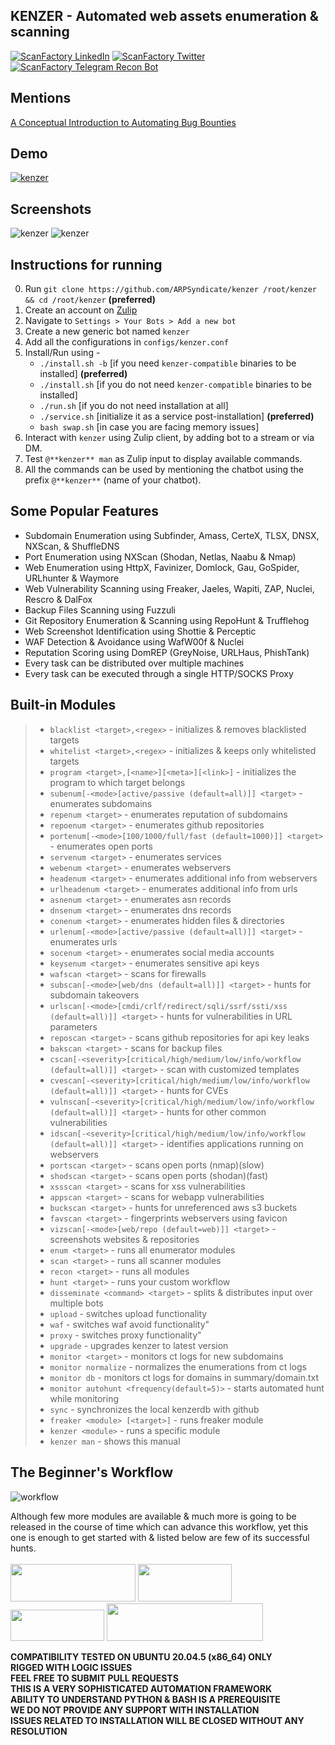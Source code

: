 <div align='left'><p><h2>KENZER - Automated web assets enumeration & scanning</h2><div id='badges'><a href='https://www.linkedin.com/company/scanfactory-io'><img src='https://img.shields.io/badge/LinkedIn-black?style=for-the-badge&logo=linkedin&logoColor=white' alt='ScanFactory LinkedIn'/></a> <a href='https://twitter.com/scanfactory_io'><img src='https://img.shields.io/badge/Twitter-black?style=for-the-badge&logo=twitter&logoColor=white' alt='ScanFactory Twitter'/></a> <a href='https://t.me/scanfactorybot'><img src='https://img.shields.io/badge/Telegram Recon Bot-black?style=for-the-badge&logo=telegram&logoColor=white' alt='ScanFactory Telegram Recon Bot'/></a></div></p></div>

## Mentions

[A Conceptual Introduction to Automating Bug Bounties](https://g147.medium.com/a-conceptual-introduction-to-automating-bug-bounties-ft-arpsyndicate-yeswehack-scanfactory-f2468f345d7)<br>

## Demo

[![kenzer](screenshots/yt-thumbnail.png)](https://www.youtube.com/watch?v=pD0IRloikz8)

## Screenshots

![kenzer](screenshots/kenzer0.png)
![kenzer](screenshots/kenzer1.png)

## Instructions for running

0. Run `git clone https://github.com/ARPSyndicate/kenzer /root/kenzer && cd /root/kenzer` **(preferred)**<br>
1. Create an account on [Zulip](https://zulipchat.com)<br>
2. Navigate to `Settings > Your Bots > Add a new bot`<br>
3. Create a new generic bot named `kenzer`<br>
4. Add all the configurations in `configs/kenzer.conf`<br>
5. Install/Run using - <br>
   - `./install.sh -b` [if you need `kenzer-compatible` binaries to be installed] **(preferred)**<br>
   - `./install.sh` [if you do not need `kenzer-compatible` binaries to be installed]<br>
   - `./run.sh` [if you do not need installation at all]<br>
   - `./service.sh` [initialize it as a service post-installation] **(preferred)**<br>
   - `bash swap.sh` [in case you are facing memory issues]
6. Interact with `kenzer` using Zulip client, by adding bot to a stream or via DM.<br>
7. Test `@**kenzer** man` as Zulip input to display available commands.<br>
8. All the commands can be used by mentioning the chatbot using the prefix `@**kenzer**` (name of your chatbot).<br>

## Some Popular Features
- Subdomain Enumeration using Subfinder, Amass, CerteX, TLSX, DNSX, NXScan, & ShuffleDNS
- Port Enumeration using NXScan (Shodan, Netlas, Naabu & Nmap)
- Web Enumeration using HttpX, Favinizer, Domlock, Gau, GoSpider, URLhunter & Waymore
- Web Vulnerability Scanning using Freaker, Jaeles, Wapiti, ZAP, Nuclei, Rescro & DalFox
- Backup Files Scanning using Fuzzuli
- Git Repository Enumeration & Scanning using RepoHunt & Trufflehog
- Web Screenshot Identification using Shottie & Perceptic
- WAF Detection & Avoidance using WafW00f & Nuclei
- Reputation Scoring using DomREP (GreyNoise, URLHaus, PhishTank)
- Every task can be distributed over multiple machines
- Every task can be executed through a single HTTP/SOCKS Proxy

## Built-in Modules

> - `blacklist <target>,<regex>` - initializes & removes blacklisted targets
> - `whitelist <target>,<regex>` - initializes & keeps only whitelisted targets
> - `program <target>,[<name>][<meta>][<link>]` - initializes the program to which target belongs
> - `subenum[-<mode>[active/passive (default=all)]] <target>` - enumerates subdomains
> - `repenum <target>` - enumerates reputation of subdomains
> - `repoenum <target>` - enumerates github repositories
> - `portenum[-<mode>[100/1000/full/fast (default=1000)]] <target>` - enumerates open ports
> - `servenum <target>` - enumerates services
> - `webenum <target>` - enumerates webservers
> - `headenum <target>` - enumerates additional info from webservers
> - `urlheadenum <target>` - enumerates additional info from urls
> - `asnenum <target>` - enumerates asn records
> - `dnsenum <target>` - enumerates dns records
> - `conenum <target>` - enumerates hidden files & directories
> - `urlenum[-<mode>[active/passive (default=all)]] <target>` - enumerates urls
> - `socenum <target>` - enumerates social media accounts
> - `keysenum <target>` - enumerates sensitive api keys
> - `wafscan <target>` - scans for firewalls
> - `subscan[-<mode>[web/dns (default=all)]] <target>` - hunts for subdomain takeovers
> - `urlscan[-<mode>[cmdi/crlf/redirect/sqli/ssrf/ssti/xss (default=all)]] <target>` - hunts for vulnerabilities in URL parameters
> - `reposcan <target>` - scans github repositories for api key leaks
> - `bakscan <target>` - scans for backup files
> - `cscan[-<severity>[critical/high/medium/low/info/workflow (default=all)]] <target>` - scan with customized templates
> - `cvescan[-<severity>[critical/high/medium/low/info/workflow (default=all)]] <target>` - hunts for CVEs
> - `vulnscan[-<severity>[critical/high/medium/low/info/workflow (default=all)]] <target>` - hunts for other common vulnerabilities
> - `idscan[-<severity>[critical/high/medium/low/info/workflow (default=all)]] <target>` - identifies applications running on webservers
> - `portscan <target>` - scans open ports (nmap)(slow)
> - `shodscan <target>` - scans open ports (shodan)(fast)
> - `xssscan <target>` - scans for xss vulnerabilities
> - `appscan <target>` - scans for webapp vulnerabilities
> - `buckscan <target>` - hunts for unreferenced aws s3 buckets
> - `favscan <target>` - fingerprints webservers using favicon
> - `vizscan[-<mode>[web/repo (default=web)]] <target>` - screenshots websites & repositories
> - `enum <target>` - runs all enumerator modules
> - `scan <target>` - runs all scanner modules
> - `recon <target>` - runs all modules
> - `hunt <target>` - runs your custom workflow
> - `disseminate <command> <target>` - splits & distributes input over multiple bots
> - `upload` - switches upload functionality
> - `waf` - switches waf avoid functionality"
> - `proxy` - switches proxy functionality"
> - `upgrade` - upgrades kenzer to latest version
> - `monitor <target>` - monitors ct logs for new subdomains
> - `monitor normalize` - normalizes the enumerations from ct logs
> - `monitor db` - monitors ct logs for domains in summary/domain.txt
> - `monitor autohunt <frequency(default=5)>` - starts automated hunt while monitoring
> - `sync` - synchronizes the local kenzerdb with github
> - `freaker <module> [<target>]` - runs freaker module
> - `kenzer <module>` - runs a specific module
> - `kenzer man` - shows this manual

## The Beginner's Workflow

![workflow](screenshots/workflow.png)

Although few more modules are available & much more is going to be released in the course of time which can advance this workflow, yet this one is enough to get started with & listed below are few of its successful hunts.<br><br>
<img src="screenshots/adobe.png" width="200" height="60">
<img src="screenshots/ibm.png" width="150" height="60">
<img src="screenshots/amazon.png" width="150" height="50">
<img src="screenshots/algolia.png" width="250" height="60">

**COMPATIBILITY TESTED ON UBUNTU 20.04.5 (x86_64) ONLY**<br>
**RIGGED WITH LOGIC ISSUES**<br>
**FEEL FREE TO SUBMIT PULL REQUESTS**<br>
**THIS IS A VERY SOPHISTICATED AUTOMATION FRAMEWORK**<br>
**ABILITY TO UNDERSTAND PYTHON & BASH IS A PREREQUISITE**<br>
**WE DO NOT PROVIDE ANY SUPPORT WITH INSTALLATION**<br>
**ISSUES RELATED TO INSTALLATION WILL BE CLOSED WITHOUT ANY RESOLUTION**<br>